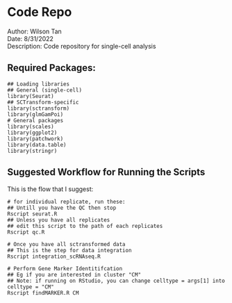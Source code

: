 # Code Repo  
Author: Wilson Tan  
Date: 8/31/2022  
Description: Code repository for single-cell analysis  
  
  
## Required Packages:  
```
## Loading libraries
## General (single-cell)
library(Seurat)
## SCTransform-specific
library(sctransform)
library(glmGamPoi)
# General packages
library(scales)
library(ggplot2)
library(patchwork)
library(data.table)
library(stringr)

```  
  
## Suggested Workflow for Running the Scripts  
This is the flow that I suggest:  
```
# for individual replicate, run these:
## Untill you have the QC then stop
Rscript seurat.R
## Unless you have all replicates
## edit this script to the path of each replicates
Rscript qc.R

# Once you have all sctransformed data
## This is the step for data integration
Rscript integration_scRNAseq.R

# Perform Gene Marker Identitifcation
## Eg if you are interested in cluster "CM"
## Note: if running on RStudio, you can change celltype = args[1] into celltype = "CM"
Rscript findMARKER.R CM


```  
  


